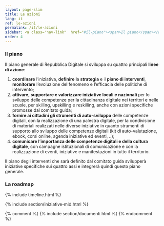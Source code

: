 ```yaml
---
layout: page-slim
title: Le azioni
lang: it
ref: le-azioni
permalink: /it/le-azioni
sidebar: <a class="nav-link"  href="#il-piano"><span>Il piano</span></a> <a class="nav-link"  href="#la-roadmap"><span>La roadmap</span></a><a class="nav-link"  href="#iniziative-mid"><span>Le iniziative promosse dal MID</span></a>
order: 4
---
```


### Il piano
Il piano generale di Repubblica Digitale si sviluppa su quattro principali **linee di azione**:

1.  **coordinare** l’iniziativa, **definire** la **strategia** e il **piano di interventi**, **monitorare** l’evoluzione del fenomeno e l’efficacia delle politiche di intervento;
2.  **attivare, supportare e valorizzare iniziative locali e nazionali** per lo sviluppo delle competenze per la cittadinanza digitale nei territori e nelle scuole, per skilling, upskilling e reskilling, anche con azioni specifiche promosse dal comitato guida;
3.  **fornire ai cittadini gli strumenti di auto-sviluppo** delle competenze digitali, con la realizzazione di una palestra digitale, per la condivisione di materiali realizzati nelle diverse iniziative in quanto strumenti di supporto allo sviluppo delle competenze digitali (kit di auto-valutazione, ebook, corsi online, agenda iniziative ed eventi, ..);
4.  **comunicare l’importanza delle competenze digitali e della cultura digitale**, con campagne istituzionali di comunicazione e con la realizzazione di eventi, iniziative e manifestazioni in tutto il territorio.

Il piano degli interventi che sarà definito dal comitato guida svilupperà iniziative specifiche sui quattro assi e integrerà quindi questo piano generale.

### La roadmap


{% include timeline.html %}

{% include section/iniziative-mid.html %}


{% comment %}
{% include section/documenti.html %}
{% endcomment %}

